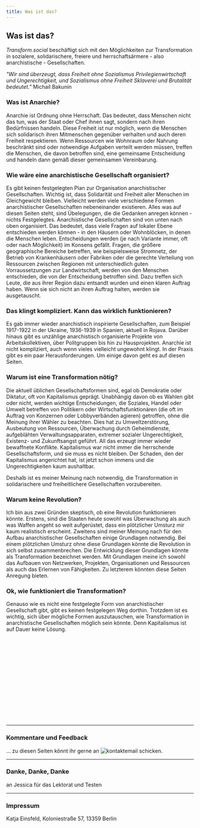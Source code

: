 ```yaml
---
title: Was ist das?
---
```

## Was ist das?

*Transform.social* beschäftigt sich mit den Möglichkeiten zur Transformation in sozialere, solidarischere, freiere und herrschaftsärmere - also anarchistische - Gesellschaften.

*"Wir sind überzeugt, dass Freiheit ohne Sozialismus Privilegienwirtschaft und Ungerechtigkeit, und Sozialismus ohne Freiheit Sklaverei und Brutalität bedeutet."*
Michail Bakunin

### Was ist Anarchie?

Anarchie ist Ordnung ohne Herrschaft. Das bedeutet, dass Menschen nicht das tun, was der Staat oder Chef ihnen sagt, sondern nach ihren Bedürfnissen handeln.
Diese Freiheit ist nur möglich, wenn die Menschen sich solidarisch ihren Mitmenschen gegenüber verhalten und auch deren Freiheit respektieren.
Wenn Ressourcen wie Wohnraum oder Nahrung beschränkt sind oder notwendige Aufgaben verteilt werden müssen, treffen die Menschen, die davon betroffen sind, eine gemeinsame Entscheidung und handeln dann gemäß dieser gemeinsamen Vereinbarung.

### Wie wäre eine anarchistische Gesellschaft organisiert?

Es gibt keinen festgelegten Plan zur Organisation anarchistischer Gesellschaften. Wichtig ist, dass Solidarität und Freiheit aller Menschen im Gleichgewicht bleiben.
Vielleicht werden viele verschiedene Formen anarchistischer Gesellschaften nebeneinander existieren.
Alles was auf diesen Seiten steht, sind Übelegungen, die die Gedanken anregen können - nichts Festgelegtes.
Anarchistische Gesellschaften sind von unten nach oben organisiert. Das bedeutet, dass viele Fragen auf lokaler Ebene entschieden werden können - in den Häusern oder Wohnblöcken, in denen die Menschen leben. Entscheidungen werden (je nach Variante immer, oft oder nach Möglichkeit) im Konsens gefällt.
Fragen, die größere geographische Bereiche betreffen, wie beispielsweise Stromnetz, der Betrieb von Krankenhäusern oder Fabriken oder die gerechte Verteilung von Ressourcen zwischen Regionen mit unterschiedlich guten Vorraussetzungen zur Landwirtschaft, werden von den Menschen entschieden, die von der Entscheidung betroffen sind. Dazu treffen sich Leute, die aus ihrer Region dazu entsandt wurden und einen klaren Auftrag haben. Wenn sie sich nicht an ihren Auftrag halten, werden sie ausgetauscht.


### Das klingt kompliziert. Kann das wirklich funktionieren?

Es gab immer wieder anarchistisch inspirierte Gesellschaften, zum Beispiel 1917-1922 in der Ukraine, 1936-1939 in Spanien, aktuell in Rojava. Darüber hinaus gibt es unzählige anarchistisch organisierte Projekte von Arbeitskollektiven, über Politgruppen bis hin zu Hausprojekten.
Anarchie ist nicht kompliziert, auch wenn vieles vielleicht ungewohnt klingt. In der Praxis gibt es ein paar Herausforderungen. Um einige davon geht es auf diesen Seiten.


### Warum ist eine Transformation nötig?

Die aktuell üblichen Gesellschaftsformen sind, egal ob Demokratie oder Diktatur, oft von Kapitalismus geprägt. Unabhängig davon ob es Wahlen gibt oder nicht, werden wichtige Entscheidungen, die Soziales, Handel oder Umwelt betreffen von Politikern oder Wirtschaftsfunktionären (die oft im Auftrag von Konzernen oder Lobbyverbänden agieren) getroffen, ohne die Meinung ihrer Wähler zu beachten.
Dies hat zu Umweltzerstörung, Ausbeutung von Ressourcen, Überwachung durch Geheimdienste, aufgeblähten Verwaltungsapparaten, extremer sozialer Ungerechtigkeit, Existenz- und Zukunftsangst geführt.
All das erzeugt immer wieder bewaffnete Konflikte.
Kapitalismus war nicht immer die herrschende Gesellschaftsform, und sie muss es nicht bleiben. Der Schaden, den der Kapitalismus angerichtet hat, ist jetzt schon immens und die Ungerechtigkeiten kaum aushaltbar.

Deshalb ist es meiner Meinung nach notwendig, die Transformation in solidarischere und freiheitlichere Gesellschaften vorzubereiten.


### Warum keine Revolution?

Ich bin aus zwei Gründen skeptisch, ob eine Revolution funktionieren könnte. Erstens, sind die Staaten heute sowohl was Überwachung als auch was Waffen angeht so weit aufgerüstet, dass ein plötzlicher Umsturz mir kaum realistisch erscheint. Zweitens sind meiner Meinung nach für den Aufbau anarchistischer Gesellschaften einige Grundlagen notwendig. Bei einem plötzlichen Umsturz ohne diese Grundlagen könnte die Revolution in sich selbst zusammenbrechen. Die Entwicklung dieser Grundlagen könnte als Transformation bezeichnet werden.
Mit Grundlagen meine ich sowohl das Aufbauen von Netzwerken, Projekten, Organisationen und Ressourcen als auch das Erlernen von Fähigkeiten. Zu letzterem könnten diese Seiten Anregung bieten.


### Ok, wie funktioniert die Transformation?

Genauso wie es nicht eine festgelegte Form von anarchistischer Gesellschaft gibt, gibt es keinen festgelegen Weg dorthin. Trotzdem ist es wichtig, sich über mögliche Formen auszutauschen, wie Transformation in anarchistische Gesellschaften möglich sein könnte. Denn Kapitalismus ist auf Dauer keine Lösung.



<br>
<br>
<br>
<br>
<br>
<br>
<br>
<br>
<br>
<br>
<br>
<br>
<br>


---

### Kommentare und Feedback

... zu diesen Seiten könnt ihr gerne an <img src="/documents/email.png" alt="kontaktemail"> schicken.

---

### Danke, Danke, Danke

an Jessica für das Lektorat und Testen


---

### Impressum

Katja Einsfeld,
Koloniestraße 57,
13359 Berlin

